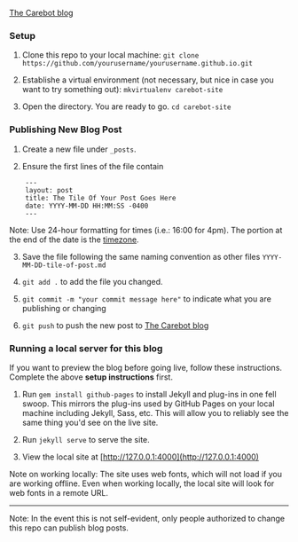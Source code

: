 [The Carebot blog](https://thecarebot.github.io/)

### Setup

1. Clone this repo to your local machine: 
`git clone https://github.com/yourusername/yourusername.github.io.git` 

2. Establishe a virtual environment (not necessary, but nice in case you want to try something out):
`mkvirtualenv carebot-site`

3. Open the directory. You are ready to go.
`cd carebot-site`

### Publishing New Blog Post

1. Create a new file under `_posts`. 

2. Ensure the first lines of the file contain
```
	---
	layout: post
	title: The Tile Of Your Post Goes Here
    date: YYYY-MM-DD HH:MM:SS -0400
	---
```

Note: Use 24-hour formatting for times (i.e.: 16:00 for 4pm). The portion at the end of the date is the [timezone](https://www.timeanddate.com/time/zone/usa/washington-dc). 

3. Save the file following the same naming convention as other files `YYYY-MM-DD-tile-of-post.md`

4. `git add .` to add the file you changed. 

5. `git commit -m "your commit message here"` to indicate what you are publishing or changing

6. `git push` to push the new post to [The Carebot blog](https://thecarebot.github.io/)

### Running a local server for this blog

If you want to preview the blog before going live, follow these instructions. Complete the above **setup instructions** first.

1. Run `gem install github-pages` to install Jekyll and plug-ins in one fell swoop. This mirrors the plug-ins used by GitHub Pages on your local machine including Jekyll, Sass, etc. This will allow you to reliably see the same thing you'd see on the live site.

2. Run `jekyll serve` to serve the site.

3. View the local site at [http://127.0.0.1:4000](http://127.0.0.1:4000)

Note on working locally: The site uses web fonts, which will not load if you are working offline. Even when working locally, the local site will look for web fonts in a remote URL.

***

Note: In the event this is not self-evident, only people authorized to change this repo can publish blog posts. 